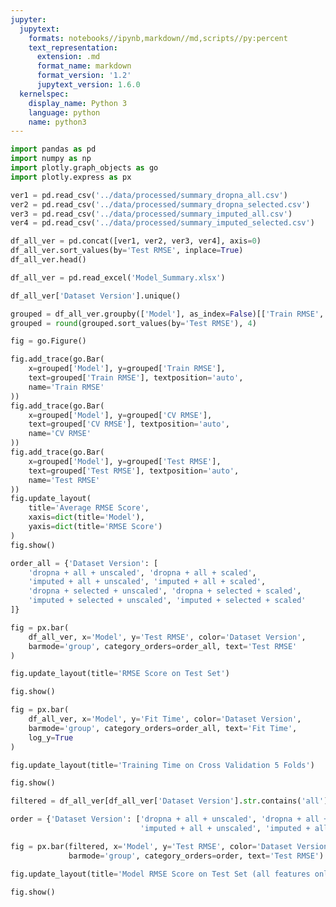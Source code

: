 ```yaml
---
jupyter:
  jupytext:
    formats: notebooks//ipynb,markdown//md,scripts//py:percent
    text_representation:
      extension: .md
      format_name: markdown
      format_version: '1.2'
      jupytext_version: 1.6.0
  kernelspec:
    display_name: Python 3
    language: python
    name: python3
---
```


```python cell_id="00000-22bc0b26-1ea9-4900-a08a-fed218efdabd" output_cleared=false source_hash="9c12a302" execution_millis=554 execution_start=1602829891550
import pandas as pd
import numpy as np
import plotly.graph_objects as go
import plotly.express as px
```

```python
ver1 = pd.read_csv('../data/processed/summary_dropna_all.csv')
ver2 = pd.read_csv('../data/processed/summary_dropna_selected.csv')
ver3 = pd.read_csv('../data/processed/summary_imputed_all.csv')
ver4 = pd.read_csv('../data/processed/summary_imputed_selected.csv')

df_all_ver = pd.concat([ver1, ver2, ver3, ver4], axis=0)
df_all_ver.sort_values(by='Test RMSE', inplace=True)
df_all_ver.head()
```

```python cell_id="00001-c84496a8-764a-4ebf-9d38-ea2d6e9b0438" output_cleared=false source_hash="93fbbcfd" execution_millis=117 execution_start=1602829939970
df_all_ver = pd.read_excel('Model_Summary.xlsx')
```

```python cell_id="00002-fda41ab5-1578-4759-95fd-34bbab934939" output_cleared=false source_hash="a46fdaaf" execution_millis=82 execution_start=1602829944018
df_all_ver['Dataset Version'].unique()
```

```python tags=[] cell_id="00003-7d415f67-fe9a-4bb4-9bee-fa5d53ac3de1" output_cleared=false source_hash="69479740" execution_millis=115 execution_start=1602852201510
grouped = df_all_ver.groupby(['Model'], as_index=False)[['Train RMSE', 'CV RMSE', 'Test RMSE']].mean()
grouped = round(grouped.sort_values(by='Test RMSE'), 4)

fig = go.Figure()

fig.add_trace(go.Bar(
    x=grouped['Model'], y=grouped['Train RMSE'],
    text=grouped['Train RMSE'], textposition='auto',
    name='Train RMSE'
))
fig.add_trace(go.Bar(
    x=grouped['Model'], y=grouped['CV RMSE'],
    text=grouped['CV RMSE'], textposition='auto',
    name='CV RMSE'
))
fig.add_trace(go.Bar(
    x=grouped['Model'], y=grouped['Test RMSE'],
    text=grouped['Test RMSE'], textposition='auto',
    name='Test RMSE'
))
fig.update_layout(
    title='Average RMSE Score',
    xaxis=dict(title='Model'),
    yaxis=dict(title='RMSE Score')
)
fig.show()
```

```python tags=[] cell_id="00003-5f4ebd9b-cf80-4066-b959-a02203215676" output_cleared=false source_hash="1be6e537" execution_millis=303 execution_start=1602851013982
order_all = {'Dataset Version': [
    'dropna + all + unscaled', 'dropna + all + scaled',
    'imputed + all + unscaled', 'imputed + all + scaled',
    'dropna + selected + unscaled', 'dropna + selected + scaled',
    'imputed + selected + unscaled', 'imputed + selected + scaled'
]}

fig = px.bar(
    df_all_ver, x='Model', y='Test RMSE', color='Dataset Version',
    barmode='group', category_orders=order_all, text='Test RMSE'
)

fig.update_layout(title='RMSE Score on Test Set')

fig.show()
```

```python tags=[] cell_id="00004-e6cc76da-a309-4a59-8136-ad80d3a1ba4d" output_cleared=false source_hash="19d3c8" execution_millis=139 execution_start=1602851042958
fig = px.bar(
    df_all_ver, x='Model', y='Fit Time', color='Dataset Version',
    barmode='group', category_orders=order_all, text='Fit Time',
    log_y=True
)

fig.update_layout(title='Training Time on Cross Validation 5 Folds')

fig.show()
```

```python cell_id="00003-0a221708-2f30-45f5-8507-8b3104cce91e" output_cleared=false source_hash="d1533531" execution_millis=211 execution_start=1602850857283
filtered = df_all_ver[df_all_ver['Dataset Version'].str.contains('all')]

order = {'Dataset Version': ['dropna + all + unscaled', 'dropna + all + scaled',
                             'imputed + all + unscaled', 'imputed + all + scaled']}

fig = px.bar(filtered, x='Model', y='Test RMSE', color='Dataset Version',
             barmode='group', category_orders=order, text='Test RMSE')

fig.update_layout(title='Model RMSE Score on Test Set (all features only)')

fig.show()
```

```python cell_id="00004-654fb49d-5f40-4c19-b413-46e0483706b6"

```

